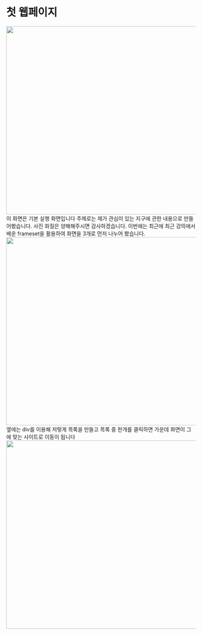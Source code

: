 # 첫 웹페이지
<img src="https://user-images.githubusercontent.com/102115231/169639889-8ba4dc46-ecbd-4972-9290-17101b65e9e2.jpg" width="1000 " height="500">
이 화면은 기본 실행 화면입니다
주제로는 제가 관심이 있는 지구에 관한 내용으로 만들어봤습니다.  사진 화질은 양해해주시면 감사하겠습니다.
이번에는 최근에 최근 강의에서 배운 frameset을 활용하여 화면을 3개로 먼저 나누어 봤습니다.
<img src="https://user-images.githubusercontent.com/102115231/169640131-d0a3c6f7-92b6-4aa2-affe-1865c0a839cd.jpg" width="1000 " height="500">
옆에는 div를 이용해 저렇게 목록을 만들고 목록 중 한개를 클릭하면 가운데 화면이 그에 맞는 사이트로 이동이 됩니다
<img src="https://user-images.githubusercontent.com/102115231/169640131-d0a3c6f7-92b6-4aa2-affe-1865c0a839cd.jpg" width="1000 " height="500">
